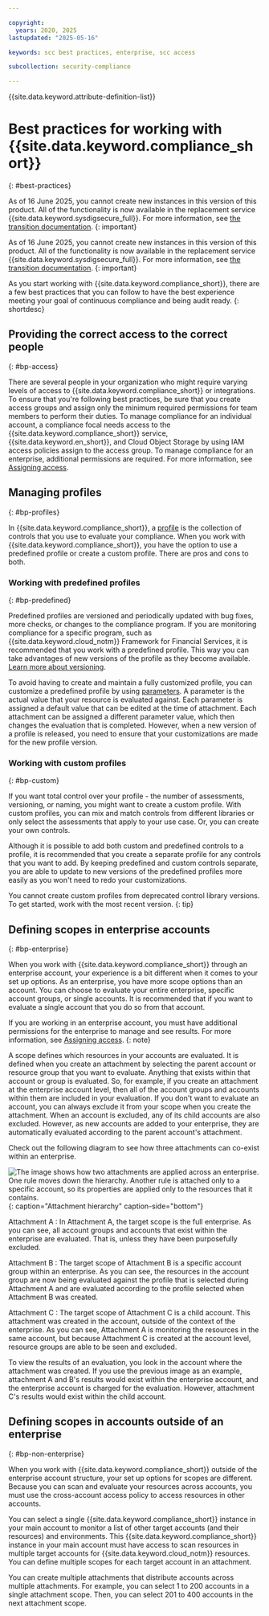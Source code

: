 ```yaml
---

copyright:
  years: 2020, 2025
lastupdated: "2025-05-16"

keywords: scc best practices, enterprise, scc access

subcollection: security-compliance

---
```


{{site.data.keyword.attribute-definition-list}}

# Best practices for working with {{site.data.keyword.compliance_short}}
{: #best-practices}



As of 16 June 2025, you cannot create new instances in this version of this product. All of the functionality is now available in the replacement service {{site.data.keyword.sysdigsecure_full}}. For more information, see [the transition documentation](/docs/security-compliance?topic=security-compliance-scc-transition). 
{: important}





As of 16 June 2025, you cannot create new instances in this version of this product. All of the functionality is now available in the replacement service {{site.data.keyword.sysdigsecure_full}}. For more information, see [the transition documentation](/docs/security-compliance?topic=security-compliance-scc-transition). 
{: important}



As you start working with {{site.data.keyword.compliance_short}}, there are a few best practices that you can follow to have the best experience meeting your goal of continuous compliance and being audit ready.
{: shortdesc}




## Providing the correct access to the correct people
{: #bp-access}

There are several people in your organization who might require varying levels of access to {{site.data.keyword.compliance_short}} or integrations. To ensure that you're following best practices, be sure that you create access groups and assign only the minimum required permissions for team members to perform their duties. To manage compliance for an individual account, a compliance focal needs access to the {{site.data.keyword.compliance_short}} service, {{site.data.keyword.en_short}}, and Cloud Object Storage by using IAM access policies assign to the access group. To manage compliance for an enterprise, additional permissions are required. For more information, see [Assigning access](/docs/security-compliance?topic=security-compliance-assign-roles).


## Managing profiles
{: #bp-profiles}

In {{site.data.keyword.compliance_short}}, a [profile](/docs/security-compliance?topic=security-compliance-posture-management) is the collection of controls that you use to evaluate your compliance. When you work with {{site.data.keyword.compliance_short}}, you have the option to use a predefined profile or create a custom profile. There are pros and cons to both. 

### Working with predefined profiles
{: #bp-predefined}

Predefined profiles are versioned and periodically updated with bug fixes, more checks, or changes to the compliance program. If you are monitoring compliance for a specific program, such as {{site.data.keyword.cloud_notm}} Framework for Financial Services, it is recommended that you work with a predefined profile. This way you can take advantages of new versions of the profile as they become available. [Learn more about versioning](/docs/security-compliance?topic=security-compliance-profile-versioning).

To avoid having to create and maintain a fully customized profile, you can customize a predefined profile by using [parameters](/docs/security-compliance?topic=security-compliance-posture-management). A parameter is the actual value that your resource is evaluated against. Each parameter is assigned a default value that can be edited at the time of attachment. Each attachment can be assigned a different parameter value, which then changes the evaluation that is completed. However, when a new version of a profile is released, you need to ensure that your customizations are made for the new profile version.


### Working with custom profiles
{: #bp-custom} 

If you want total control over your profile - the number of assessments, versioning, or naming, you might want to create a custom profile. With custom profiles, you can mix and match controls from different libraries or only select the assessments that apply to your use case. Or, you can create your own controls.

Although it is possible to add both custom and predefined controls to a profile, it is recommended that you create a separate profile for any controls that you want to add. By keeping predefined and custom controls separate, you are able to update to new versions of the predefined profiles more easily as you won't need to redo your customizations.

You cannot create custom profiles from deprecated control library versions. To get started, work with the most recent version.
   {: tip}


## Defining scopes in enterprise accounts
{: #bp-enterprise}

When you work with {{site.data.keyword.compliance_short}} through an enterprise account, your experience is a bit different when it comes to your set up options. As an enterprise, you have more scope options than an account. You can choose to evaluate your entire enterprise, specific account groups, or single accounts. It is recommended that if you want to evaluate a single account that you do so from that account.

If you are working in an enterprise account, you must have additional permissions for the enterprise to manage and see results. For more information, see [Assigning access](/docs/security-compliance?topic=security-compliance-assign-roles).
{: note}

A scope defines which resources in your accounts are evaluated. It is defined when you create an attachment by selecting the parent account or resource group that you want to evaluate. Anything that exists within that account or group is evaluated. So, for example, if you create an attachment at the enterprise account level, then all of the account groups and accounts within them are included in your evaluation. If you don't want to evaluate an account, you can always exclude it from your scope when you create the attachment. When an account is excluded, any of its child accounts are also excluded. However, as new accounts are added to your enterprise, they are automatically evaluated according to the parent account's attachment.

Check out the following diagram to see how three attachments can co-exist within an enterprise.

![The image shows how two attachments are applied across an enterprise. One rule moves down the hierarchy. Another rule is attached only to a specific account, so its properties are applied only to the resources that it contains.](images/access-model.svg){: caption="Attachment hierarchy" caption-side="bottom"}

Attachment A
:   In Attachment A, the target scope is the full enterprise. As you can see, all account groups and accounts that exist within the enterprise are evaluated. That is, unless they have been purposefully excluded. 

Attachment B
:   The target scope of Attachment B is a specific account group within an enterprise. As you can see, the resources in the account group are now being evaluated against the profile that is selected during Attachment A and are evaluated according to the profile selected when Attachment B was created.

Attachment C
:   The target scope of Attachment C is a child account. This attachment was created in the account, outside of the context of the enterprise. As you can see, Attachment A is monitoring the resources in the same account, but because Attachment C is created at the account level, resource groups are able to be seen and excluded.

To view the results of an evaluation, you look in the account where the attachment was created. If you use the previous image as an example, attachment A and B's results would exist within the enterprise account, and the enterprise account is charged for the evaluation. However, attachment C's results would exist within the child account.


## Defining scopes in accounts outside of an enterprise
{: #bp-non-enterprise}

When you work with {{site.data.keyword.compliance_short}} outside of the enterprise account structure, your set up options for scopes are different. Because you can scan and evaluate your resources across accounts, you must use the cross-account access policy to access resources in other accounts.

You can select a single {{site.data.keyword.compliance_short}} instance in your main account to monitor a list of other target accounts (and their resources) and environments. This {{site.data.keyword.compliance_short}} instance in your main account must have access to scan resources in multiple target accounts for {{site.data.keyword.cloud_notm}} resources. You can define multiple scopes for each target account in an attachment.

You can create multiple attachments that distribute accounts across multiple attachments. For example, you can select 1 to 200 accounts in a single attachment scope. Then, you can select 201 to 400 accounts in the next attachment scope.
